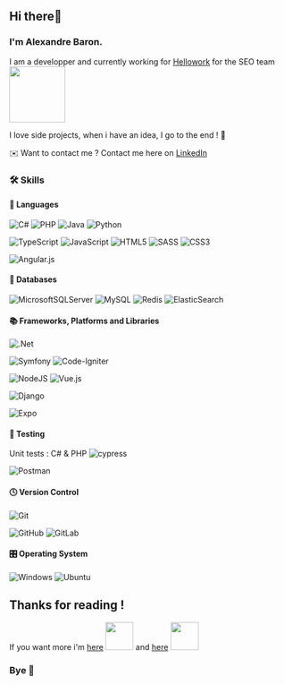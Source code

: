 ## Hi there👋

### I'm Alexandre Baron. 
I am a developper and currently working for [Hellowork](https://hellowork.com/) for the SEO team
<img src="https://f.hellowork.com/hellowork-corp/2022/05/HelloWork_logo.png" width="100">

I love side projects, when i have an idea, I go to the end ! 💪

✉️ Want to contact me ? Contact me here on [LinkedIn](https://fr.linkedin.com/in/alexandre-baron) 

### 🛠️ Skills

#### 📝 Languages
![C#](https://img.shields.io/badge/c%23-%23239120.svg?style=for-the-badge&logo=c-sharp&logoColor=white) ![PHP](https://img.shields.io/badge/php-%23777BB4.svg?style=for-the-badge&logo=php&logoColor=white)  ![Java](https://img.shields.io/badge/java-%23ED8B00.svg?style=for-the-badge&logo=java&logoColor=white) ![Python](https://img.shields.io/badge/python-3670A0?style=for-the-badge&logo=python&logoColor=ffdd54) 

![TypeScript](https://img.shields.io/badge/typescript-%23007ACC.svg?style=for-the-badge&logo=typescript&logoColor=white) ![JavaScript](https://img.shields.io/badge/javascript-%23323330.svg?style=for-the-badge&logo=javascript&logoColor=%23F7DF1E) ![HTML5](https://img.shields.io/badge/html5-%23E34F26.svg?style=for-the-badge&logo=html5&logoColor=white) ![SASS](https://img.shields.io/badge/SASS-hotpink.svg?style=for-the-badge&logo=SASS&logoColor=white) ![CSS3](https://img.shields.io/badge/css3-%231572B6.svg?style=for-the-badge&logo=css3&logoColor=white)

![Angular.js](https://img.shields.io/badge/angular.js-%23E23237.svg?style=for-the-badge&logo=angularjs&logoColor=white)
#### 💾 Databases
 ![MicrosoftSQLServer](https://img.shields.io/badge/Microsoft%20SQL%20Sever-CC2927?style=for-the-badge&logo=microsoft%20sql%20server&logoColor=white) ![MySQL](https://img.shields.io/badge/mysql-%2300f.svg?style=for-the-badge&logo=mysql&logoColor=white) ![Redis](https://img.shields.io/badge/redis-%23DD0031.svg?style=for-the-badge&logo=redis&logoColor=white) ![ElasticSearch](https://img.shields.io/badge/-ElasticSearch-005571?style=for-the-badge&logo=elasticsearch)
 #### 📚  Frameworks, Platforms and Libraries
![.Net](https://img.shields.io/badge/.NET-5C2D91?style=for-the-badge&logo=.net&logoColor=white) 

![Symfony](https://img.shields.io/badge/symfony-%23000000.svg?style=for-the-badge&logo=symfony&logoColor=white) ![Code-Igniter](https://img.shields.io/badge/CodeIgniter-%23EF4223.svg?style=for-the-badge&logo=codeIgniter&logoColor=white) 

![NodeJS](https://img.shields.io/badge/node.js-6DA55F?style=for-the-badge&logo=node.js&logoColor=white) ![Vue.js](https://img.shields.io/badge/vuejs-%2335495e.svg?style=for-the-badge&logo=vuedotjs&logoColor=%234FC08D)

![Django](https://img.shields.io/badge/django-%23092E20.svg?style=for-the-badge&logo=django&logoColor=white)

![Expo](https://img.shields.io/badge/expo-1C1E24?style=for-the-badge&logo=expo&logoColor=#D04A37)
#### 🧪  Testing
Unit tests : C# & PHP
![cypress](https://img.shields.io/badge/-cypress-%23E5E5E5?style=for-the-badge&logo=cypress&logoColor=058a5e)

![Postman](https://img.shields.io/badge/Postman-FF6C37?style=for-the-badge&logo=postman&logoColor=white)
#### 🕓  Version Control
![Git](https://img.shields.io/badge/git-%23F05033.svg?style=for-the-badge&logo=git&logoColor=white)

![GitHub](https://img.shields.io/badge/github-%23121011.svg?style=for-the-badge&logo=github&logoColor=white) ![GitLab](https://img.shields.io/badge/gitlab-%23181717.svg?style=for-the-badge&logo=gitlab&logoColor=white)
#### 🎛️ Operating System
![Windows](https://img.shields.io/badge/Windows-0078D6?style=for-the-badge&logo=windows&logoColor=white) ![Ubuntu](https://img.shields.io/badge/Ubuntu-E95420?style=for-the-badge&logo=ubuntu&logoColor=white)

## Thanks for reading !
If you want more i'm [here](https://www.instagram.com/alex.san.dre/) 
<img src="https://upload.wikimedia.org/wikipedia/commons/a/a5/Instagram_icon.png" width="50"> and [here](https://open.spotify.com/user/jhOwc1k1o3ueh22mfopk4hp52)
<img src="https://upload.wikimedia.org/wikipedia/commons/1/19/Spotify_logo_without_text.svg" width="50"> 

### Bye 👋
